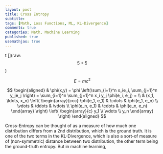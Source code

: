 ```yaml
---
layout: post
title: Cross Entropy
subtitle: 
tags: [Math, Loss Functions, ML, KL-Divergence]
comments: true
categories: Math, Machine Learning
published: true
usemathjax: true
---
```


t
[](raw: $$ 5 + 5 $$)

$$E=mc^2$$

$$
\begin{aligned}
  & \phi(x,y) = \phi \left(\sum_{i=1}^n x_ie_i, \sum_{j=1}^n y_je_j \right)
  = \sum_{i=1}^n \sum_{j=1}^n x_i y_j \phi(e_i, e_j) = \\
  & (x_1, \ldots, x_n) \left( \begin{array}{ccc}
      \phi(e_1, e_1) & \cdots & \phi(e_1, e_n) \\
      \vdots & \ddots & \vdots \\
      \phi(e_n, e_1) & \cdots & \phi(e_n, e_n)
    \end{array} \right)
  \left( \begin{array}{c}
      y_1 \\
      \vdots \\
      y_n
    \end{array} \right)
\end{aligned}
$$

Cross-Entropy can be thought of as a measure of how much one distribution differs from a 2nd distribution, which is the ground truth. It is one of the two terms in the KL-Divergence, which is also a sort-of measure of (non-symmetric) distance between two distribution, the other term being the ground-truth entropy. But in machine learning, 